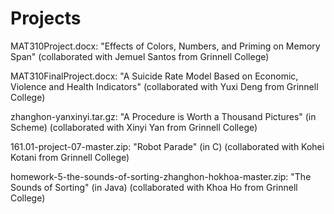 # Projects

MAT310Project.docx: "Effects of Colors, Numbers, and Priming on Memory Span" (collaborated with Jemuel Santos from Grinnell College)

MAT310FinalProject.docx: "A Suicide Rate Model Based on Economic, Violence and Health Indicators" (collaborated with Yuxi Deng from Grinnell College)

zhanghon-yanxinyi.tar.gz: "A Procedure is Worth a Thousand Pictures" (in Scheme) (collaborated with Xinyi Yan from Grinnell College)

161.01-project-07-master.zip: "Robot Parade" (in C) (collaborated with Kohei Kotani from Grinnell College)

homework-5-the-sounds-of-sorting-zhanghon-hokhoa-master.zip: "The Sounds of Sorting" (in Java) (collaborated with Khoa Ho from Grinnell College)


